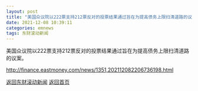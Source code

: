 ```yaml
---
layout: post
title: "美国众议院以222票支持212票反对的投票结果通过旨在为提高债务上限扫清道路的议案"
date: 2021-12-08 10:39:11
categories: emnews
tags: 东财滚动新闻
---
```


美国众议院以222票支持212票反对的投票结果通过旨在为提高债务上限扫清道路的议案。

<http://finance.eastmoney.com/news/1351,202112082206736198.html>

[返回东财滚动新闻](//finews.zning.me/emnews/)
[返回首页](//finews.zning.me/)